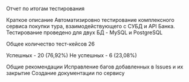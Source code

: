 Отчет по итогам тестирования

Краткое описание
Автоматизировно тестирование комплексного сервиса покупки тура, взаимодействующего с СУБД и API Банка.
Тестирование проведено для двух БД - MySQL и PostgreSQL

Общее количество тест-кейсов 26 

Успешных - 20 (76,92%) Не успешных - 6 (23,08%)

Общие рекомендации
Исправление багов добавленных в Issues и их закрытие
Создание документации по сервису